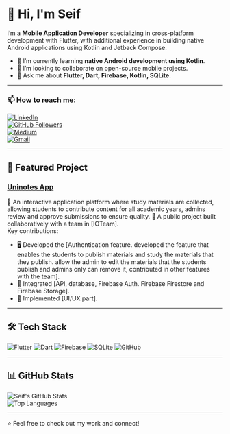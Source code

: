 # 👋 Hi, I'm Seif

I’m a **Mobile Application Developer** specializing in cross-platform development with Flutter, with additional experience in building native Android applications using Kotlin and Jetback Compose.

- 🌱 I’m currently learning **native Android development using Kotlin**.  
- 🤝 I’m looking to collaborate on open-source mobile projects.  
- 💬 Ask me about **Flutter, Dart, Firebase, Kotlin, SQLite**.  

---
### 📫 How to reach me:
[![LinkedIn](https://img.shields.io/badge/LinkedIn-blue?style=for-the-badge&logo=linkedin)](https://www.linkedin.com/in/seifelnawawy/)  
[![GitHub Followers](https://img.shields.io/github/followers/YOUR_USERNAME?label=Follow%20Me&style=for-the-badge)](https://github.com/YOUR_USERNAME)  
[![Medium](https://img.shields.io/badge/Medium-000000?style=for-the-badge&logo=medium&logoColor=white)](https://medium.com/@YOUR_USERNAME)  
[![Gmail](https://img.shields.io/badge/Email-D14836?style=for-the-badge&logo=gmail&logoColor=white)](mailto:elnawawyseif@gmail.com)  




---

## 🚀 Featured Project
### [Uninotes App](https://github.com/IOTeamDev/fcisLOL-mobile)
📌 An interactive application platform where study materials are collected, allowing students to contribute content for all academic years, admins review and approve submissions to ensure quality.
📌 A public project built collaboratively with a team in [IOTeam].  
Key contributions:
- 🖥️ Developed the [Authentication feature. developed the feature that enables the students to publish materials and study the materials that they publish. allow the admin to edit the materials that the students publish and admins only can remove it, contributed in other features with the team].  
- 🔗 Integrated [API, database, Firebase Auth. Firebase Firestore and Firebase Storage].  
- 🎨 Implemented [UI/UX part].  

---

## 🛠️ Tech Stack
![Flutter](https://img.shields.io/badge/Flutter-02569B?style=for-the-badge&logo=flutter&logoColor=white)
![Dart](https://img.shields.io/badge/Dart-0175C2?style=for-the-badge&logo=dart&logoColor=white)
![Firebase](https://img.shields.io/badge/Firebase-FFCA28?style=for-the-badge&logo=firebase&logoColor=black)
![SQLite](https://img.shields.io/badge/SQLite-07405E?style=for-the-badge&logo=sqlite&logoColor=white)
![GitHub](https://img.shields.io/badge/GitHub-181717?style=for-the-badge&logo=github&logoColor=white)

---

## 📊 GitHub Stats
![Seif's GitHub Stats](https://github-readme-stats.vercel.app/api?username=YOUR_USERNAME&show_icons=true&theme=tokyonight)  
![Top Languages](https://github-readme-stats.vercel.app/api/top-langs/?username=YOUR_USERNAME&layout=compact&theme=tokyonight)

---

⭐ Feel free to check out my work and connect!

